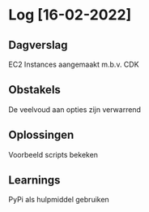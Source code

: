 # Log [16-02-2022]

## Dagverslag
EC2 Instances aangemaakt m.b.v. CDK

## Obstakels
De veelvoud aan opties zijn verwarrend

## Oplossingen
Voorbeeld scripts bekeken

## Learnings
PyPi als hulpmiddel gebruiken